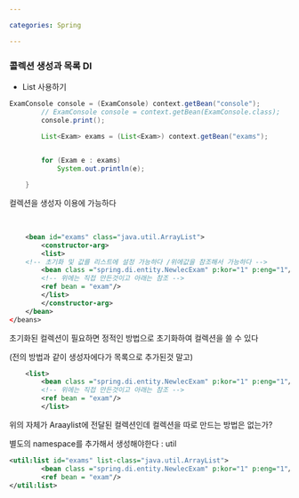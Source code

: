 ```yaml
---

categories: Spring

---
```

### 콜렉션 생성과 목록 DI


- List 사용하기

```java
ExamConsole console = (ExamConsole) context.getBean("console");
		// ExamConsole console = context.getBean(ExamConsole.class);
		console.print();

		List<Exam> exams = (List<Exam>) context.getBean("exams");
                                

		for (Exam e : exams)
			System.out.println(e);

	}


```
컬렉션을 생성자 이용에 가능하다

&nbsp;

```xml
	<bean id="exams" class="java.util.ArrayList">
		<constructor-arg> 
		<list>
	<!-- 초기화 및 값를 리스트에 설정 가능하다 /위에값을 참조해서 가능하다 -->
		<bean class ="spring.di.entity.NewlecExam" p:kor="1" p:eng="1"/>
		<!-- 위에는 직접 만든것이고 아래는 참조 -->
		<ref bean = "exam"/>
		</list>
		</constructor-arg>
	</bean>
</beans>

```
초기화된 컬렉션이 필요하면 정적인 방법으로 초기화하여   컬렉션을 쓸 수 있다 

(전의 방법과 같이  생성자에다가 목록으로 추가된것 말고)  

```xml
    <list>
		<bean class ="spring.di.entity.NewlecExam" p:kor="1" p:eng="1"/>
		<!-- 위에는 직접 만든것이고 아래는 참조 -->
		<ref bean = "exam"/>
		</list>
```

위의 자체가 Araaylist에 전달된 컬렉션인데 컬렉션을 따로 만드는 방법은 없는가?


별도의 namespace를 추가해서 생성해야한다 : util

```xml
<util:list id="exams" list-class="java.util.ArrayList">
		<bean class ="spring.di.entity.NewlecExam" p:kor="1" p:eng="1"/>
		<ref bean = "exam"/>
</util:list>
```